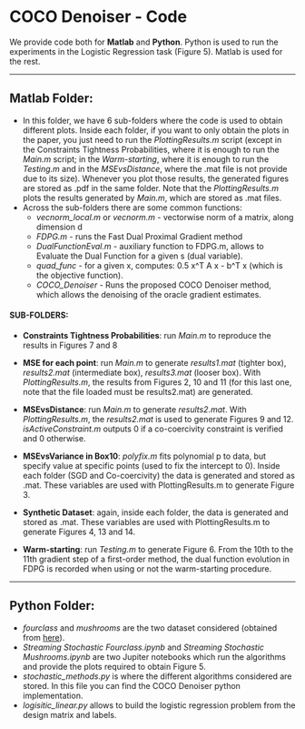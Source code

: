 # COCO Denoiser - Code

We provide code both for **Matlab** and **Python**. Python is used to run the experiments in the Logistic Regression task (Figure 5). Matlab is used for the rest.

---

## Matlab Folder:

- In this folder, we have 6 sub-folders where the code is used to obtain different plots. Inside each folder, if you want to only obtain the plots in the paper, you just need to run the *PlottingResults.m* script (except in the Constraints Tightness Probabilities, where it is enough to run the *Main.m* script; in the *Warm-starting*, where it is enough to run the *Testing.m* and in the *MSEvsDistance*, where the .mat file is not provide due to its size). Whenever you plot those results, the generated figures are stored as .pdf in the same folder. Note that the *PlottingResults.m* plots the results generated by *Main.m*, which are stored as .mat files.
- Across the sub-folders there are some common functions: 
  - *vecnorm_local.m* or *vecnorm.m* - vectorwise norm of a matrix, along dimension d
  - *FDPG.m* - runs the Fast Dual Proximal Gradient method
  - *DualFunctionEval.m* - auxiliary function to FDPG.m, allows to Evaluate the Dual Function for a given s (dual variable).
  - *quad_func* - for a given x, computes: 0.5 x^T A  x - b^T x (which is the objective function).
  - *COCO_Denoiser* - Runs the proposed COCO Denoiser method, which allows the denoising of the oracle gradient estimates.

#### SUB-FOLDERS:
- **Constraints Tightness Probabilities**: run *Main.m* to reproduce the results in Figures 7 and 8

- **MSE for each point**: run *Main.m* to generate *results1.mat* (tighter box), *results2.mat* (intermediate box), *results3.mat* (looser box). With *PlottingResults.m*, the results from Figures 2, 10 and 11 (for this last one, note that the file loaded must be results2.mat) are generated.

- **MSEvsDistance**: run *Main.m* to generate *results2.mat*. With *PlottingResults.m*, the *results2.mat* is used to generate Figures 9 and 12. *isActiveConstraint.m* outputs 0 if a co-coercivity constraint is verified and 0 otherwise.

- **MSEvsVariance in Box10**: *polyfix.m* fits polynomial p to data, but specify value at specific points (used to fix the intercept to 0). Inside each folder (SGD and Co-coercivity) the data is generated and stored as .mat. These variables are used with PlottingResults.m to generate Figure 3.

- **Synthetic Dataset**: again, inside each folder, the data is generated and stored as .mat. These variables are used with PlottingResults.m to generate Figures 4, 13 and 14. 

- **Warm-starting**: run *Testing.m* to generate Figure 6. From the 10th to the 11th gradient step of a first-order method, the dual function evolution in FDPG is recorded when using or not the warm-starting procedure.

---

## Python Folder:

- *fourclass* and *mushrooms* are the two dataset considered (obtained from [here](https://www.csie.ntu.edu.tw/~cjlin/libsvmtools/datasets/)).
- *Streaming Stochastic Fourclass.ipynb* and *Streaming Stochastic Mushrooms.ipynb* are two Jupiter notebooks which run the algorithms and provide the plots required to obtain Figure 5.
- *stochastic_methods.py* is where the different algorithms considered are stored. In this file you can find the COCO Denoiser python implementation.
- *logisitic_linear.py* allows to build the logistic regression problem from the design matrix and labels.
